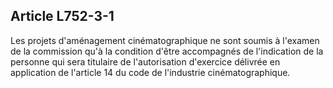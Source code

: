 Article L752-3-1
----
Les projets d'aménagement cinématographique ne sont soumis à l'examen de la
commission qu'à la condition d'être accompagnés de l'indication de la personne
qui sera titulaire de l'autorisation d'exercice délivrée en application de
l'article 14 du code de l'industrie cinématographique.
